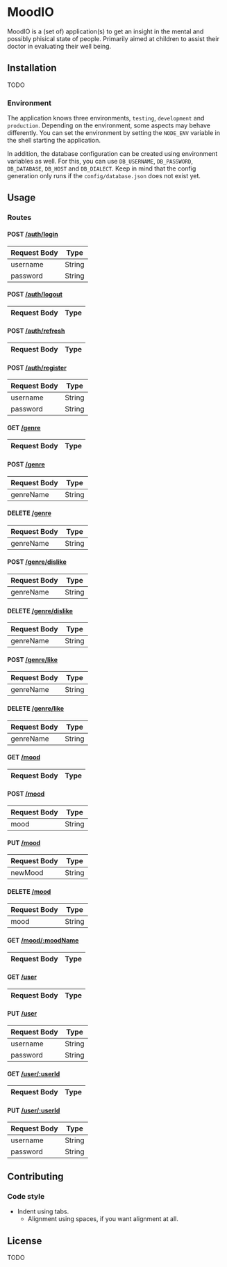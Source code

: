 # MoodIO
MoodIO is a (set of) application(s) to get an insight in the mental and
possibly phisical state of people. Primarily aimed at children to assist their
doctor in evaluating their well being.

## Installation
TODO

### Environment
The application knows three environments, `testing`, `development` and
`production`. Depending on the environment, some aspects may behave
differently. You can set the environment by setting the `NODE_ENV` variable in
the shell starting the application.

In addition, the database configuration can be created using environment
variables as well. For this, you can use `DB_USERNAME`, `DB_PASSWORD`,
`DB_DATABASE`, `DB_HOST` and `DB_DIALECT`. Keep in mind that the config
generation only runs if the `config/database.json` does not exist yet.

## Usage
### Routes
#### POST [/auth/login](https://mood-io.herokuapp.com/auth/login)
Request Body | Type
--- | ---
username | String
password | String

#### POST [/auth/logout](https://mood-io.herokuapp.com/auth/refresh)
Request Body | Type
--- | ---

#### POST [/auth/refresh](https://mood-io.herokuapp.com/auth/refresh)
Request Body | Type
--- | ---

#### POST [/auth/register](https://mood-io.herokuapp.com/auth/register)
Request Body | Type
--- | ---
username | String
password | String

#### GET [/genre](https://mood-io.herokuapp.com/genre/)
Request Body | Type
--- | ---

#### POST [/genre](https://mood-io.herokuapp.com/genre/add)
Request Body | Type
--- | ---
genreName | String

#### DELETE [/genre](https://mood-io.herokuapp.com/genre/remove)
Request Body | Type
--- | ---
genreName | String

#### POST [/genre/dislike](https://mood-io.herokuapp.com/genre/dislike)
Request Body | Type
--- | ---
genreName | String

#### DELETE [/genre/dislike](https://mood-io.herokuapp.com/genre/dislike)
Request Body | Type
--- | ---
genreName | String

#### POST [/genre/like](https://mood-io.herokuapp.com/genre/like)
Request Body | Type
--- | ---
genreName | String

#### DELETE [/genre/like](https://mood-io.herokuapp.com/genre/like)
Request Body | Type
--- | ---
genreName | String

#### GET [/mood](https://mood-io.herokuapp.com/mood/)
Request Body | Type
--- | ---

#### POST [/mood](https://mood-io.herokuapp.com/mood/add)
Request Body | Type
--- | ---
mood | String

#### PUT [/mood](https://mood-io.herokuapp.com/mood/update)
Request Body | Type
--- | ---
newMood | String

#### DELETE [/mood](https://mood-io.herokuapp.com/mood/remove)
Request Body | Type
--- | ---
mood | String

#### GET [/mood/:moodName](https://mood-io.herokuapp.com/mood/0)
Request Body | Type
--- | ---

#### GET [/user](https://mood-io.herokuapp.com/user/)
Request Body | Type
--- | ---

#### PUT [/user](https://mood-io.herokuapp.com/user/update)
Request Body | Type
--- | ---
username | String
password | String

#### GET [/user/:userId](https://mood-io.herokuapp.com/user/0)
Request Body | Type
--- | ---

#### PUT [/user/:userId](https://mood-io.herokuapp.com/user/update/0)
Request Body | Type
--- | ---
username | String
password | String

## Contributing
### Code style
- Indent using tabs.
	- Alignment using spaces, if you want alignment at all.

## License
TODO

